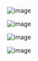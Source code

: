 ![image](https://github.com/b1on1kkk/JWT_registration/assets/114521829/24614d79-f39c-44b5-bc95-d170f2bcc6ef)

![image](https://github.com/b1on1kkk/JWT_registration/assets/114521829/0f7bdd6b-bf5d-448f-ae23-703c8ab3ac0e)

![image](https://github.com/b1on1kkk/JWT_registration/assets/114521829/66274536-d09c-4d6e-a620-807a68b3bc0a)

![image](https://github.com/b1on1kkk/JWT_registration/assets/114521829/dcd78a61-68a3-40d3-be01-9c5219672203)
